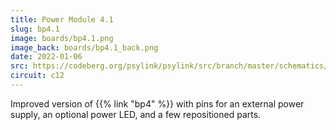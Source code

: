 ```yaml
---
title: Power Module 4.1
slug: bp4.1
image: boards/bp4.1.png
image_back: boards/bp4.1_back.png
date: 2022-01-06
src: https://codeberg.org/psylink/psylink/src/branch/master/schematics/bp4.1.kicad_pcb
circuit: c12
---
```


Improved version of {{% link "bp4" %}} with pins for an external power supply,
an optional power LED, and a few repositioned parts.
